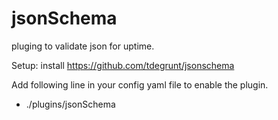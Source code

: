 jsonSchema
==========

pluging to validate json for uptime.

Setup: 
install   https://github.com/tdegrunt/jsonschema

Add following line in your config yaml file to enable the plugin.
  - ./plugins/jsonSchema


